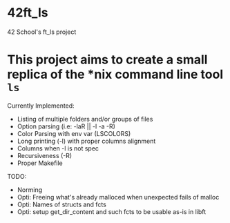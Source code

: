 # 42ft_ls
42 School's ft_ls project

# This project aims to create a small replica of the \*nix command line tool `ls`

Currently Implemented:

- Listing of multiple folders and/or groups of files
- Option parsing (i.e: -laR || -l -a -R)
- Color Parsing with env var (LSCOLORS)
- Long printing (-l) with proper columns alignment
- Columns when -l is not spec
- Recursiveness (-R)
- Proper Makefile

TODO:

- Norming
- Opti: Freeing what's already malloced when unexpected fails of malloc
- Opti: Names of structs and fcts
- Opti: setup get_dir_content and such fcts to be usable as-is in libft
